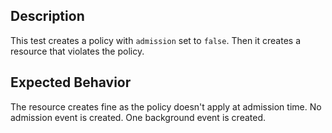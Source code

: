 ## Description

This test creates a policy with `admission` set to `false`.
Then it creates a resource that violates the policy.

## Expected Behavior

The resource creates fine as the policy doesn't apply at admission time.
No admission event is created.
One background event is created.
